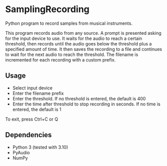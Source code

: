 # SamplingRecording
Python program to record samples from musical instruments.

This program records audio from any source. A prompt is presented asking for the input device to use.
It waits for the audio to reach a certain threshold, then records until the audio goes below the threshold plus a specified amount of time.
It then saves the recording to a file and continues to wait for the next audio to reach the threshold. 
The filename is incremented for each recording with a custom prefix.

## Usage
- Select input device
- Enter the filename prefix
- Enter the threshold. If no threshold is entered, the default is 400
- Enter the time after threshold to stop recording in seconds. If no time is entered, the default is 1

To exit, press Ctrl+C or Q

## Dependencies
- Python 3 (tested with 3.10)
- PyAudio
- NumPy

